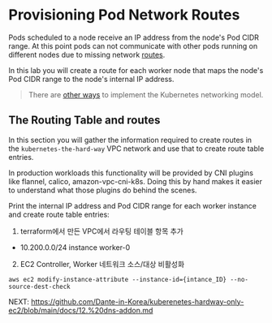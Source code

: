 # Provisioning Pod Network Routes

Pods scheduled to a node receive an IP address from the node's Pod CIDR range. At this point pods can not communicate with other pods running on different nodes due to missing network [routes](https://docs.aws.amazon.com/vpc/latest/userguide/VPC_Route_Tables.html).

In this lab you will create a route for each worker node that maps the node's Pod CIDR range to the node's internal IP address.

> There are [other ways](https://kubernetes.io/docs/concepts/cluster-administration/networking/#how-to-achieve-this) to implement the Kubernetes networking model.

## The Routing Table and routes

In this section you will gather the information required to create routes in the `kubernetes-the-hard-way` VPC network and use that to create route table entries. 

In production workloads this functionality will be provided by CNI plugins like flannel, calico, amazon-vpc-cni-k8s. Doing this by hand makes it easier to understand what those plugins do behind the scenes.

Print the internal IP address and Pod CIDR range for each worker instance and create route table entries:

1. terraform에서 만든 VPC에서 라우팅 테이블 항목 추가
  - 10.200.0.0/24 instance worker-0
  
2. EC2 Controller, Worker 네트워크 소스/대상 비활성화
```
aws ec2 modify-instance-attribute --instance-id={intance_ID} --no-source-dest-check
```

NEXT: https://github.com/Dante-in-Korea/kuberenetes-hardway-only-ec2/blob/main/docs/12.%20dns-addon.md
